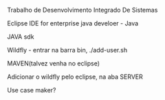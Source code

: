 Trabalho de Desenvolvimento Integrado De Sistemas

Eclipse IDE for enterprise java develoer - Java

JAVA sdk 

Wildfly - entrar na barra bin, ./add-user.sh

MAVEN(talvez venha no eclipse)

Adicionar o wildfly pelo eclipse, na aba SERVER

Use case maker?